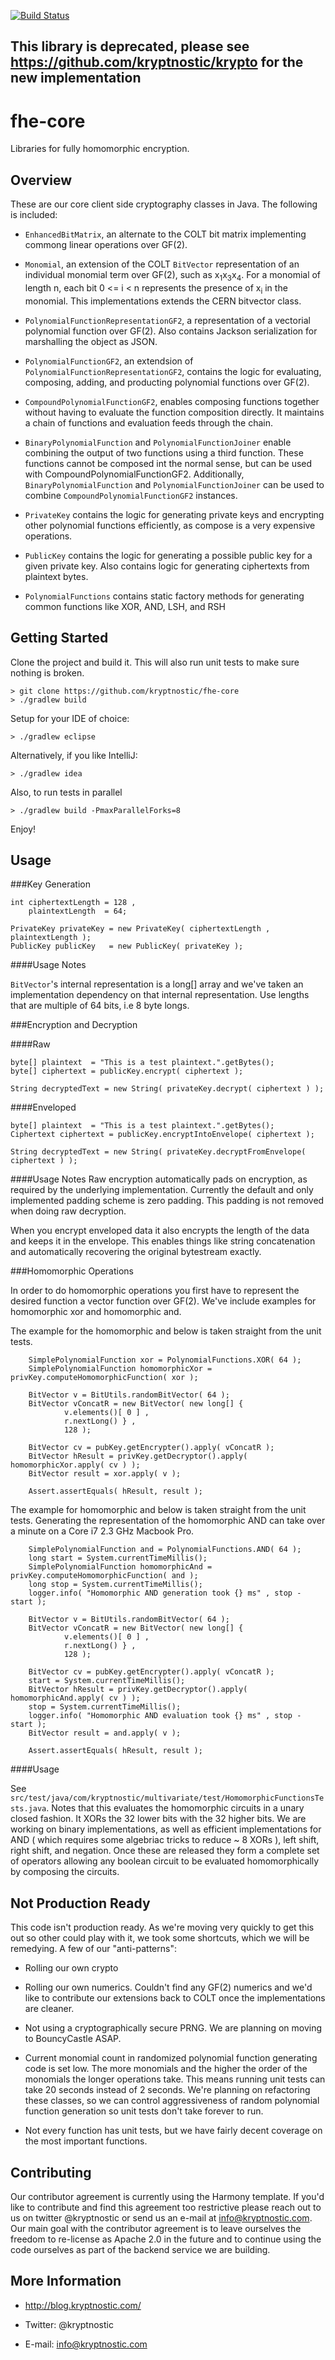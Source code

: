 [![Build Status](https://travis-ci.org/kryptnostic/fhe-core.svg?branch=release/v0.1.2)](https://travis-ci.org/kryptnostic/fhe-core)

This library is deprecated, please see https://github.com/kryptnostic/krypto for the new implementation
---------------------------------------------------------------------------------------------------------

fhe-core
===========

Libraries for fully homomorphic encryption.


Overview
--------
These are our core client side cryptography classes in Java. The following is included:

- <code>EnhancedBitMatrix</code>, an alternate to the COLT bit matrix implementing commong linear operations over GF(2).

- <code>Monomial</code>, an extension of the COLT <code>BitVector</code> representation of an individual monomial term over GF(2), such as x<sub>1</sub>x<sub>3</sub>x<sub>4</sub>. For a monomial of length n, each bit 0 <= i < n represents the presence of x<sub>i</sub> in the monomial. This implementations extends the CERN bitvector class.

- <code>PolynomialFunctionRepresentationGF2</code>, a representation of a vectorial polynomial function over GF(2). Also contains Jackson serialization for marshalling the object as JSON.

- <code>PolynomialFunctionGF2</code>, an extendsion of <code>PolynomialFunctionRepresentationGF2</code>, contains the logic for evaluating, composing, adding, and producting polynomial functions over GF(2).

- <code>CompoundPolynomialFunctionGF2</code>, enables composing functions together without having to evaluate the function composition directly. It maintains a chain of functions and evaluation feeds through the chain.

- <code>BinaryPolynomialFunction</code> and <code>PolynomialFunctionJoiner</code> enable combining the output of two functions using a third function.  These functions cannot be composed int the normal sense, but can be used with CompoundPolynomialFunctionGF2.  Additionally, <code>BinaryPolynomialFunction</code> and <code>PolynomialFunctionJoiner</code> can be used to combine <code>CompoundPolynomialFunctionGF2</code> instances.

- <code>PrivateKey</code> contains the logic for generating private keys and encrypting other polynomial functions efficiently, as compose is a very expensive operations.

- <code>PublicKey</code> contains the logic for generating a possible public key for a given private key. Also contains logic for generating ciphertexts from plaintext bytes.

- <code>PolynomialFunctions</code> contains static factory methods for generating common functions like XOR, AND, LSH, and RSH


Getting Started
---------------
Clone the project and build it.  This will also run unit tests to make sure nothing is broken.

	> git clone https://github.com/kryptnostic/fhe-core
	> ./gradlew build

Setup for your IDE of choice:
	
	> ./gradlew eclipse
	
Alternatively, if you like IntelliJ:

	> ./gradlew idea	

Also, to run tests in parallel

    > ./gradlew build -PmaxParallelForks=8
	
Enjoy!

Usage
-----

###Key Generation
		
	int ciphertextLength = 128 ,
		plaintextLength  = 64; 
			
	PrivateKey privateKey = new PrivateKey( ciphertextLength , plaintextLength );
	PublicKey publicKey   = new PublicKey( privateKey );

####Usage Notes

<code>BitVector</code>'s internal representation is a long[] array and we've taken an implementation dependency on that internal representation. Use lengths that are multiple of 64 bits, i.e 8 byte longs.

###Encryption and Decryption
		
####Raw 		

	byte[] plaintext  = "This is a test plaintext.".getBytes();
	byte[] ciphertext = publicKey.encrypt( ciphertext );
		
	String decryptedText = new String( privateKey.decrypt( ciphertext ) );
		
####Enveloped

	byte[] plaintext  = "This is a test plaintext.".getBytes();
	Ciphertext ciphertext = publicKey.encryptIntoEnvelope( ciphertext );
	
	String decryptedText = new String( privateKey.decryptFromEnvelope( ciphertext ) ); 


####Usage Notes
Raw encryption automatically pads on encryption, as required by the underlying implementation.  Currently the default and only implemented padding scheme is zero padding. This padding is not removed when doing raw decryption.

When you encrypt enveloped data it also encrypts the length of the data and keeps it in the envelope. This enables things like string concatenation and automatically recovering the original bytestream exactly.

###Homomorphic Operations

In order to do homomorphic operations you first have to represent the desired function a vector function over GF(2). We've include examples for homomorphic xor and homomorphic and.

The example for the homomorphic and below is taken straight from the unit tests.

        SimplePolynomialFunction xor = PolynomialFunctions.XOR( 64 );
        SimplePolynomialFunction homomorphicXor = privKey.computeHomomorphicFunction( xor );
        
        BitVector v = BitUtils.randomBitVector( 64 );
        BitVector vConcatR = new BitVector( new long[] { 
                v.elements()[ 0 ] ,
                r.nextLong() } ,  
                128 );
        
        BitVector cv = pubKey.getEncrypter().apply( vConcatR );
        BitVector hResult = privKey.getDecryptor().apply( homomorphicXor.apply( cv ) );
        BitVector result = xor.apply( v );
        
        Assert.assertEquals( hResult, result );

The example for homomorphic and below is taken straight from the unit tests. Generating the representation of the homomorphic AND can take over a minute on a Core i7 2.3 GHz Macbook Pro.

  		SimplePolynomialFunction and = PolynomialFunctions.AND( 64 );
        long start = System.currentTimeMillis();
        SimplePolynomialFunction homomorphicAnd = privKey.computeHomomorphicFunction( and );
        long stop = System.currentTimeMillis();
        logger.info( "Homomorphic AND generation took {} ms" , stop - start );
        
        BitVector v = BitUtils.randomBitVector( 64 );
        BitVector vConcatR = new BitVector( new long[] { 
                v.elements()[ 0 ] ,
                r.nextLong() } ,  
                128 );
        
        BitVector cv = pubKey.getEncrypter().apply( vConcatR );
        start = System.currentTimeMillis();
        BitVector hResult = privKey.getDecryptor().apply( homomorphicAnd.apply( cv ) );
        stop = System.currentTimeMillis();
        logger.info( "Homomorphic AND evaluation took {} ms" , stop - start );
        BitVector result = and.apply( v );
        
        Assert.assertEquals( hResult, result );

####Usage 		

See `src/test/java/com/kryptnostic/multivariate/test/HomomorphicFunctionsTests.java`.
Notes that this evaluates the homomorphic circuits in a unary closed fashion.  It XORs the 32 lower bits with the 32 higher bits. We are working on binary implementations, as well as efficient implementations for AND ( which requires some algebriac tricks to reduce ~ 8 XORs ), left shift, right shift, and negation.  Once these are released they form a complete set of operators allowing any boolean circuit to be evaluated homomorphically by composing the circuits.


Not Production Ready
--------------------
This code isn't production ready. As we're moving very quickly to get this out so other could play with it, we took some shortcuts, which we will be remedying.  A few of our "anti-patterns":

- Rolling our own crypto

- Rolling our own numerics. Couldn't find any GF(2) numerics and we'd like to contribute our extensions back to COLT once the implementations are cleaner.
	
- Not using a cryptographically secure PRNG. We are planning on moving to BouncyCastle ASAP.

- Current monomial count in randomized polynomial function generating code is set low.  The more monomials and the higher the order of the monomials the longer operations take.  This means running unit tests can take 20 seconds instead of 2 seconds.  We're planning on refactoring these classes, so we can control aggressiveness of random polynomial function generation so unit tests don't take forever to run.

- Not every function has unit tests, but we have fairly decent coverage on the most important functions.

Contributing
------------
Our contributor agreement is currently using the Harmony template. If you'd like to contribute and find this agreement too restrictive please reach out to us on twitter @kryptnostic or send us an e-mail at info@kryptnostic.com. Our main goal with the contributor agreement is to leave ourselves the freedom to re-license as Apache 2.0 in the future and to continue using the code ourselves as part of the backend service we are building.


More Information
----------------

- http://blog.kryptnostic.com/

- Twitter: @kryptnostic

- E-mail: info@kryptnostic.com
